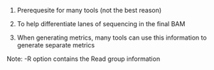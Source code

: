 1. Prerequesite for many tools (not the best reason)

2. To help differentiate lanes of sequencing in the final BAM

3. When generating metrics, many tools can use this information to generate separate metrics

Note: -R option contains the Read group information